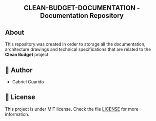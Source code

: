 <h2 align="center">
  CLEAN-BUDGET-DOCUMENTATION - Documentation Repository
</h2>

## About
This repository was created in order to storage all the documentation, architecture drawings and technical specifications that are related to the **Clean Budget** project.

## :bust_in_silhouette: Author
* Gabriel Guarido

## :memo: License
This project is under MIT license. Check the file [LICENSE](LICENSE) for more information.
